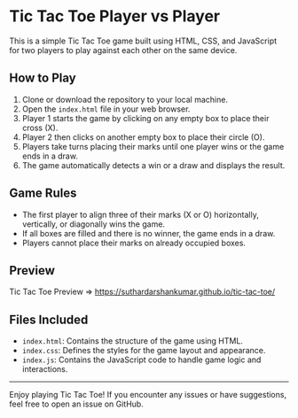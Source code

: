 # Tic Tac Toe Player vs Player

This is a simple Tic Tac Toe game built using HTML, CSS, and JavaScript for two players to play against each other on the same device.

## How to Play

1. Clone or download the repository to your local machine.
2. Open the `index.html` file in your web browser.
3. Player 1 starts the game by clicking on any empty box to place their cross (X).
4. Player 2 then clicks on another empty box to place their circle (O).
5. Players take turns placing their marks until one player wins or the game ends in a draw.
6. The game automatically detects a win or a draw and displays the result.

## Game Rules

- The first player to align three of their marks (X or O) horizontally, vertically, or diagonally wins the game.
- If all boxes are filled and there is no winner, the game ends in a draw.
- Players cannot place their marks on already occupied boxes.

## Preview

Tic Tac Toe Preview => https://suthardarshankumar.github.io/tic-tac-toe/

## Files Included

- `index.html`: Contains the structure of the game using HTML.
- `index.css`: Defines the styles for the game layout and appearance.
- `index.js`: Contains the JavaScript code to handle game logic and interactions.

---

Enjoy playing Tic Tac Toe! If you encounter any issues or have suggestions, feel free to open an issue on GitHub.
